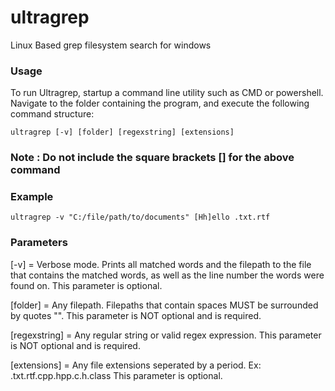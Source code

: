 # ultragrep
Linux Based grep filesystem search for windows

### Usage ###

To run Ultragrep, startup a command line utility such as CMD or powershell. Navigate to the folder containing the program,
and execute the following command structure:

	ultragrep [-v] [folder] [regexstring] [extensions]
	
### Note	:	Do not include the square brackets [] for the above command
	
### Example ###

	ultragrep -v "C:/file/path/to/documents" [Hh]ello .txt.rtf
	
	
### Parameters ###

[-v] 			=  	Verbose mode. Prints all matched words and the filepath to the file that contains the matched words, as well as the line
					number the words were found on. This parameter is optional.

[folder] 		= 	Any filepath. Filepaths that contain spaces MUST be surrounded by quotes "".
					This parameter is NOT optional and is required.

[regexstring]	=	Any regular string or valid regex expression.
					This parameter is NOT optional and is required.

[extensions]	=	Any file extensions seperated by a period. Ex: .txt.rtf.cpp.hpp.c.h.class 
					This parameter is optional.

